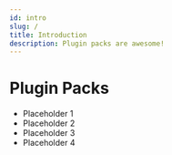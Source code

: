 ```yaml
---
id: intro
slug: /
title: Introduction
description: Plugin packs are awesome!
---
```


# Plugin Packs

- Placeholder 1
- Placeholder 2
- Placeholder 3
- Placeholder 4

